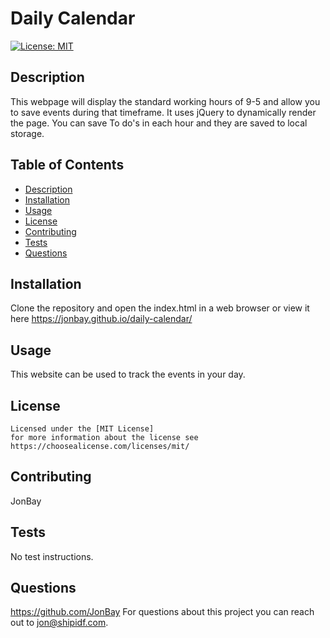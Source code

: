 # Daily Calendar

  [![License: MIT](https://img.shields.io/badge/License-MIT-yellow.svg)](https://opensource.org/licenses/MIT)

  ## Description
  This webpage will display the standard working hours of 9-5 and allow you to save events during that timeframe.  It uses jQuery to dynamically render the page. You can save To do's in each hour and they are saved to local storage.  

  ## Table of Contents 
  - [Description](#description)
  - [Installation](#installation)
  - [Usage](#usage)
  - [License](#license)
  - [Contributing](#contributing)
  - [Tests](#tests)
  - [Questions](#questions)

  ## Installation
  Clone the repository and open the index.html in a web browser or view it here https://jonbay.github.io/daily-calendar/ 

  ## Usage
  This website can be used to track the events in your day.  

  ## License
    
    Licensed under the [MIT License]
    for more information about the license see https://choosealicense.com/licenses/mit/ 
    

  ## Contributing
  JonBay

  ## Tests
  No test instructions. 

  ## Questions
  https://github.com/JonBay
  For questions about this project you can reach out to jon@shipidf.com.
